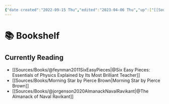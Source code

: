 ```yaml
---
{"date created":"2022-09-15 Thu","edited":"2023-04-06 Thu","up":["[[Sources]]"],"dg-publish":true,"permalink":"/atlas/bookshelf/","dgPassFrontmatter":true}
---
```


# 📚 Bookshelf

## Currently Reading

- [[Sources/Books/@feynman2011SixEasyPieces\|@Six Easy Pieces: Essentials of Physics Explained by Its Most Brilliant Teacher]]
- [[Sources/Books/Morning Star by Pierce Brown\|Morning Star by Pierce Brown]]
- [[Sources/Books/@jorgenson2020AlmanackNavalRavikant\|@The Almanack of Naval Ravikant]]